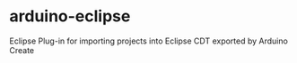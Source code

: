 # arduino-eclipse
Eclipse Plug-in for importing projects into Eclipse CDT exported by Arduino Create
